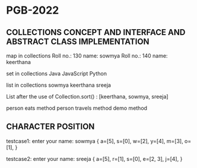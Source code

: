 # PGB-2022
COLLECTIONS CONCEPT AND INTERFACE AND ABSTRACT CLASS IMPLEMENTATION
------------------------------------------------------------------------------------------------
map in collections
Roll no.: 130     name: sowmya
Roll no.: 140     name: keerthana

set in collections
Java
JavaScript
Python

list in collections
sowmya
keerthana
sreeja

List after the use of Collection.sort() :
[keerthana, sowmya, sreeja]

person eats method
person travels method
demo method

CHARACTER POSITION
------------------------------------------------------------------------------------------------
testcase1:
enter your name:
sowmya
{ a=[5], s=[0], w=[2], y=[4], m=[3], o=[1], }

testcase2:
enter your name:
sreeja
{ a=[5], r=[1], s=[0], e=[2, 3], j=[4], }
